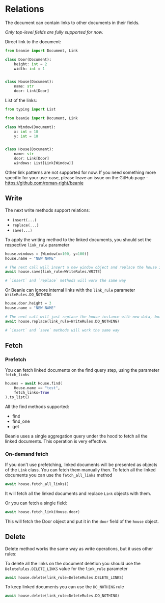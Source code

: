 # Relations

The document can contain links to other documents in their fields.

*Only top-level fields are fully supported for now.*

Direct link to the document:

```python
from beanie import Document, Link

class Door(Document):
    height: int = 2
    width: int = 1


class House(Document):
    name: str
    door: Link[Door]
```

List of the links:

```python
from typing import List

from beanie import Document, Link

class Window(Document):
    x: int = 10
    y: int = 10


class House(Document):
    name: str
    door: Link[Door]
    windows: List[Link[Window]]
```

Other link patterns are not supported for now. If you need something more specific for your use-case, please leave an issue on the GitHub page - <https://github.com/roman-right/beanie>

## Write

The next write methods support relations:

- `insert(...)`
- `replace(...)`
- `save(...)`

To apply the writing method to the linked documents, you should set the respective `link_rule` parameter

```python
house.windows = [Window(x=100, y=100)]
house.name = "NEW NAME"

# The next call will insert a new window object and replace the house instance with updated data
await house.save(link_rule=WriteRules.WRITE)

# `insert` and `replace` methods will work the same way
```

Or Beanie can ignore internal links with the `link_rule` parameter `WriteRules.DO_NOTHING`

```python
house.door.height = 3
house.name = "NEW NAME"

# The next call will just replace the house instance with new data, but the linked door object will not be synced
await house.replace(link_rule=WriteRules.DO_NOTHING)

# `insert` and `save` methods will work the same way
```

## Fetch

### Prefetch

You can fetch linked documents on the find query step, using the parameter `fetch_links`

```python
houses = await House.find(
    House.name == "test", 
    fetch_links=True
).to_list()
```

All the find methods supported:
- find
- find_one
- get

Beanie uses a single aggregation query under the hood to fetch all the linked documents. This operation is very effective.

### On-demand fetch

If you don't use prefetching, linked documents will be presented as objects of the `Link` class. You can fetch them manually then.
To fetch all the linked documents you can use the `fetch_all_links` method

```python
await house.fetch_all_links()
```

It will fetch all the linked documents and replace `Link` objects with them.

Or you can fetch a single field:

```python
await house.fetch_link(House.door)
```

This will fetch the Door object and put it in the `door` field of the `house` object.

## Delete

Delete method works the same way as write operations, but it uses other rules:

To delete all the links on the document deletion you should use the `DeleteRules.DELETE_LINKS` value for the `link_rule` parameter

```python
await house.delete(link_rule=DeleteRules.DELETE_LINKS)
```

To keep linked documents you can use the `DO_NOTHING` rule

```python
await house.delete(link_rule=DeleteRules.DO_NOTHING)
```
